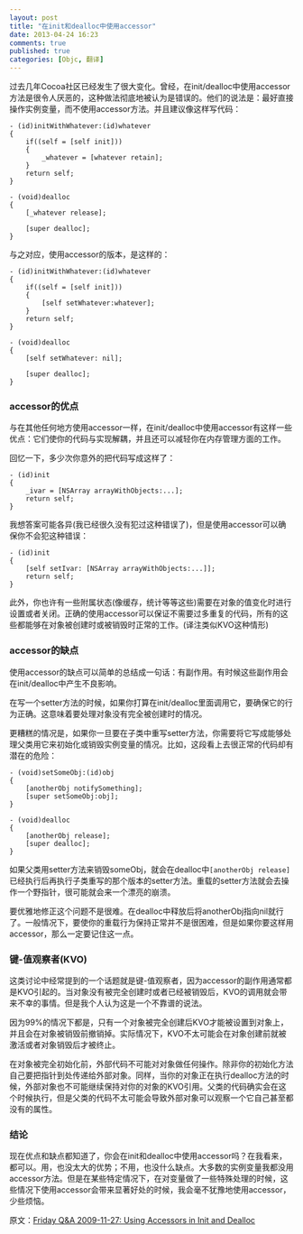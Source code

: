 ```yaml
---
layout: post
title: "在init和dealloc中使用accessor"
date: 2013-04-24 16:23
comments: true
published: true
categories: [Objc, 翻译]
---
```


过去几年Cocoa社区已经发生了很大变化。曾经，在init/dealloc中使用accessor方法是很令人厌恶的，这种做法彻底地被认为是错误的。他们的说法是：最好直接操作实例变量，而不使用accessor方法。并且建议像这样写代码：

```objc
- (id)initWithWhatever:(id)whatever
{
    if((self = [self init]))
    {
        _whatever = [whatever retain];
    }
    return self;
}

- (void)dealloc
{
    [_whatever release];

    [super dealloc];
}
```
<!--more-->


与之对应，使用accessor的版本，是这样的：

```objc
- (id)initWithWhatever:(id)whatever
{
    if((self = [self init]))
    {
        [self setWhatever:whatever];
    }
    return self;
}

- (void)dealloc
{
    [self setWhatever: nil];

    [super dealloc];
}
```


### accessor的优点

与在其他任何地方使用accessor一样，在init/dealloc中使用accessor有这样一些优点：它们使你的代码与实现解耦，并且还可以减轻你在内存管理方面的工作。

回忆一下，多少次你意外的把代码写成这样了：

```objc
- (id)init
{
    _ivar = [NSArray arrayWithObjects:...];
    return self;
}
```

我想答案可能各异(我已经很久没有犯过这种错误了)，但是使用accessor可以确保你不会犯这种错误：

```objc
- (id)init
{
    [self setIvar: [NSArray arrayWithObjects:...]];
    return self;
}
```

此外，你也许有一些附属状态(像缓存，统计等等这些)需要在对象的值变化时进行设置或者关闭。正确的使用accessor可以保证不需要过多重复的代码，所有的这些都能够在对象被创建时或被销毁时正常的工作。(译注类似KVO这种情形)


### accessor的缺点

使用accessor的缺点可以简单的总结成一句话：有副作用。有时候这些副作用会在init/dealloc中产生不良影响。

在写一个setter方法的时候，如果你打算在init/dealloc里面调用它，要确保它的行为正确。这意味着要处理对象没有完全被创建时的情况。

更糟糕的情况是，如果你一旦要在子类中重写setter方法，你需要将它写成能够处理父类用它来初始化或销毁实例变量的情况。比如，这段看上去很正常的代码却有潜在的危险：

```objc
- (void)setSomeObj:(id)obj
{
    [anotherObj notifySomething];
    [super setSomeObj:obj];
}

- (void)dealloc
{
    [anotherObj release];
    [super dealloc];
}
```

如果父类用setter方法来销毁someObj，就会在dealloc中`[anotherObj release]`已经执行后再执行子类重写的那个版本的setter方法。重载的setter方法就会去操作一个野指针，很可能就会来一个漂亮的崩溃。

要优雅地修正这个问题不是很难。在dealloc中释放后将anotherObj指向nil就行了。一般情况下，要使你的重载行为保持正常并不是很困难，但是如果你要这样用accessor，那么一定要记住这一点。

### 键-值观察者(KVO)
这类讨论中经常提到的一个话题就是键-值观察者，因为accessor的副作用通常都是KVO引起的。当对象没有被完全创建时或者已经被销毁后，KVO的调用就会带来不幸的事情。但是我个人认为这是一个不靠谱的说法。

因为99%的情况下都是，只有一个对象被完全创建后KVO才能被设置到对象上，并且会在对象被销毁前撤销掉。实际情况下，KVO不太可能会在对象创建前就被激活或者对象销毁后才被终止。

在对象被完全初始化前，外部代码不可能对对象做任何操作。除非你的初始化方法自己要把指针到处传递给外部对象。同样，当你的对象正在执行dealloc方法的时候，外部对象也不可能继续保持对你的对象的KVO引用。父类的代码确实会在这个时候执行，但是父类的代码不太可能会导致外部对象可以观察一个它自己甚至都没有的属性。

### 结论

现在优点和缺点都知道了，你会在init和dealloc中使用accessor吗？在我看来，都可以。用，也没太大的优势；不用，也没什么缺点。大多数的实例变量我都没用accessor方法。但是在某些特定情况下，在对变量做了一些特殊处理的时候，这些情况下使用accessor会带来显著好处的时候，我会毫不犹豫地使用accessor，少些烦恼。


原文：[Friday Q&A 2009-11-27: Using Accessors in Init and Dealloc](http://www.mikeash.com/pyblog/friday-qa-2009-11-27-using-accessors-in-init-and-dealloc.html)
